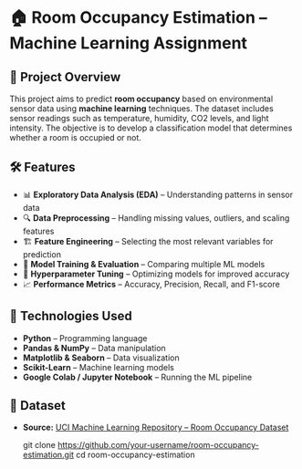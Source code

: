 # 🏠 Room Occupancy Estimation – Machine Learning Assignment  

## 📌 Project Overview  
This project aims to predict **room occupancy** based on environmental sensor data using **machine learning** techniques. The dataset includes sensor readings such as temperature, humidity, CO2 levels, and light intensity. The objective is to develop a classification model that determines whether a room is occupied or not.  

## 🛠️ Features  
- 📊 **Exploratory Data Analysis (EDA)** – Understanding patterns in sensor data  
- 🔍 **Data Preprocessing** – Handling missing values, outliers, and scaling features  
- 🏗 **Feature Engineering** – Selecting the most relevant variables for prediction  
- 🤖 **Model Training & Evaluation** – Comparing multiple ML models  
- 🎯 **Hyperparameter Tuning** – Optimizing models for improved accuracy  
- 📈 **Performance Metrics** – Accuracy, Precision, Recall, and F1-score  

## 🚀 Technologies Used  
- **Python** – Programming language  
- **Pandas & NumPy** – Data manipulation  
- **Matplotlib & Seaborn** – Data visualization  
- **Scikit-Learn** – Machine learning models  
- **Google Colab / Jupyter Notebook** – Running the ML pipeline  

## 📂 Dataset  
- **Source:** [UCI Machine Learning Repository – Room Occupancy Dataset](https://archive.ics.uci.edu/ml/datasets/Room+Occupancy+Estimation)  

   git clone https://github.com/your-username/room-occupancy-estimation.git
   cd room-occupancy-estimation
